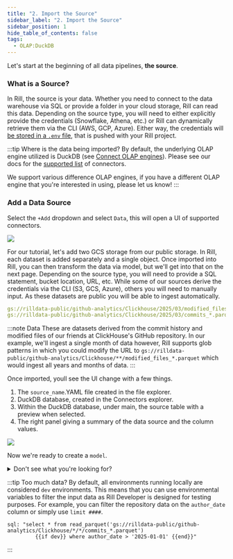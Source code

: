 ```yaml
---
title: "2. Import the Source"
sidebar_label: "2. Import the Source"
sidebar_position: 1
hide_table_of_contents: false
tags:
  - OLAP:DuckDB
---
```


Let's start at the beginning of all data pipelines, **the source**.

### What is a Source?

In Rill, the source is your data. Whether you need to connect to the data warehouse via SQL or provide a folder in your cloud storage, Rill can read this data. Depending on the source type, you will need to either explicitly provide the credentials (Snowflake, Athena, etc.) or Rill can dynamically retrieve them via the CLI (AWS, GCP, Azure). Either way, the credentials will [be stored in a `.env` file](/build/credentials#deploying-to-rill-cloud), that is pushed with your Rill project.



:::tip Where is the data being imported?
By default, the underlying OLAP engine utilized is DuckDB (see <a href='https://docs.rilldata.com/build/olap/' target="_blank"> Connect OLAP engines</a>). 
Please see our docs for the 
<a href="https://docs.rilldata.com/build/connect/" target="_blank">supported list</a> of connectors.


We support various difference OLAP engines, if you have a different OLAP engine that you're interested in using, please let us know! 
:::


### Add a Data Source

Select the `+Add` dropdown and select `Data`, this will open a UI of supported connectors.


<img src = '/img/tutorials/102/Adding-Data.gif' class='rounded-gif' />
<br />

For our tutorial, let's add two GCS storage from our public storage. In Rill, each dataset is added separately and a single object. Once imported into Rill, you can then transform the data via model, but we'll get into that on the next page. Depending on the source type, you will need to provide a SQL statement, bucket location, URL, etc. While some of our sources derive the credentials via the CLI (S3, GCS, Azure), others you will need to manually input. As these datasets are public you will be able to ingest automatically.


```yaml 
gs://rilldata-public/github-analytics/Clickhouse/2025/03/modified_files_*.parquet
gs://rilldata-public/github-analytics/Clickhouse/2025/03/commits_*.parquet
```
:::note Data
These are datasets derived from the commit history and modified files of our friends at ClickHouse's GitHub repository. In our example, we'll ingest a single month of data however, Rill supports glob patterns in which you could modify the URL to `gs://rilldata-public/github-analytics/Clickhouse/**/modified_files_*.parquet` which would ingest all years and months of data. 
:::

Once imported, youll see the UI change with a few things.
1. The `source_name`.YAML file created in the file explorer.
2. DuckDB database, created in the Connectors explorer.
3. Within the DuckDB database, under main, the source table with a preview when selected.
4. The right panel giving a summary of the data source and the column values.

<img src = '/img/tutorials/102/Add-GCS.gif' class='rounded-gif' />
<br />


Now we're ready to create a `model`.

<details>
  <summary>Don't see what you're looking for?</summary>
  
    We are continually adding new sources and connectors in our releases. For a comprehensive list, you can refer to our <a href=''>connectors page</a>. Please don't hesitate to <a href='https://docs.rilldata.com/contact'>reach out</a> either if there's a connector you'd like us to add!

    If this it your first time, you may need to refresh the browser for DuckDB to appear in the UI.
    
</details>

:::tip Too much data?
By default, all environments running locally are considered `dev` environments. This means that you can use environmental variables to filter the input data as Rill Developer is designed for testing purposes. For example, you can filter the repository data on the `author_date` column or simply use `limit ####`.
```
sql: "select * from read_parquet('gs://rilldata-public/github-analytics/Clickhouse/*/*/commits_*.parquet')
         {{if dev}} where author_date > '2025-01-01' {{end}}"
```
:::
